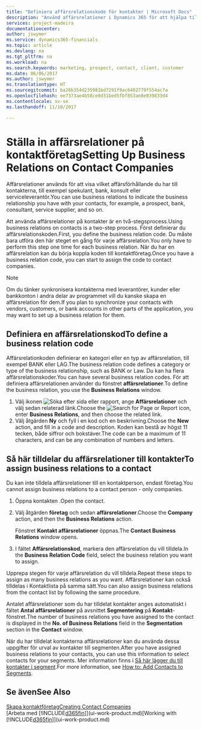 ```yaml
---
title: "Definiera affärsrelationskode för kontakter | Microsoft Docs"
description: "Använd affärsrelationer i Dynamics 365 för att hjälpa till med marknadsföring och för att visa vilket affärsförhållande du har till potentiella kunder eller kunder, till exempel en bank eller serviceleverantör."
services: project-madeira
documentationcenter: 
author: jswymer
ms.service: dynamics365-financials
ms.topic: article
ms.devlang: na
ms.tgt_pltfrm: na
ms.workload: na
ms.search.keywords: marketing, prospect, contact, client, customer
ms.date: 06/06/2017
ms.author: jswymer
ms.translationtype: HT
ms.sourcegitcommit: ba26b354d235981bd7291f9ac6402779f554ac7a
ms.openlocfilehash: ee7373ae4b58ce0d31bed5fbf853ae8e039833d4
ms.contentlocale: sv-se
ms.lasthandoff: 11/10/2017

---
```

# <a name="setting-up-business-relations-on-contact-companies"></a><span data-ttu-id="4624a-103">Ställa in affärsrelationer på kontaktföretag</span><span class="sxs-lookup"><span data-stu-id="4624a-103">Setting Up Business Relations on Contact Companies</span></span>
<span data-ttu-id="4624a-104">Affärsrelationer används för att visa vilket affärsförhållande du har till kontakterna, till exempel spekulant, bank, konsult eller serviceleverantör.</span><span class="sxs-lookup"><span data-stu-id="4624a-104">You can use business relations to indicate the business relationship you have with your contacts, for example, a prospect, bank, consultant, service supplier, and so on.</span></span>

<span data-ttu-id="4624a-105">Att använda affärsrelationer på kontakter är en två-stegsprocess.</span><span class="sxs-lookup"><span data-stu-id="4624a-105">Using business relations on contacts is a two-step process.</span></span> <span data-ttu-id="4624a-106">Först definierar du affärsrelationskoden.</span><span class="sxs-lookup"><span data-stu-id="4624a-106">First, you define the business relation code.</span></span> <span data-ttu-id="4624a-107">Du måste bara utföra den här steget en gång för varje affärsrelation.</span><span class="sxs-lookup"><span data-stu-id="4624a-107">You only have to perform this step one time for each business relation.</span></span> <span data-ttu-id="4624a-108">När du har en affärsrelation kan du börja koppla koden till kontaktföretag.</span><span class="sxs-lookup"><span data-stu-id="4624a-108">Once you have a business relation code, you can start to assign the code to contact companies.</span></span>

> [!NOTE]  
>   <span data-ttu-id="4624a-109">Om du tänker synkronisera kontakterna med leverantörer, kunder eller bankkonton i andra delar av programmet vill du kanske skapa en affärsrelation för dem.</span><span class="sxs-lookup"><span data-stu-id="4624a-109">If you plan to synchronize your contacts with vendors, customers, or bank accounts in other parts of the application, you may want to set up a business relation for them.</span></span>

## <a name="to-define-a-business-relation-code"></a><span data-ttu-id="4624a-110">Definiera en affärsrelationskod</span><span class="sxs-lookup"><span data-stu-id="4624a-110">To define a business relation code</span></span>
<span data-ttu-id="4624a-111">Affärsrelationkoden definierar en kategori eller en typ av affärsrelation, till exempel BANK eller LAG.</span><span class="sxs-lookup"><span data-stu-id="4624a-111">The business relation code defines a category or type of the business relationship, such as BANK or Law.</span></span> <span data-ttu-id="4624a-112">Du kan ha flera affärsrelationskoder.</span><span class="sxs-lookup"><span data-stu-id="4624a-112">You can have several business relation codes.</span></span> <span data-ttu-id="4624a-113">För att definiera affärsrelationen använder du fönstret **affärsrelationer**.</span><span class="sxs-lookup"><span data-stu-id="4624a-113">To define the business relation, you use the **Business Relations** window.</span></span>

1. <span data-ttu-id="4624a-114">Välj ikonen ![Söka efter sida eller rapport](media/ui-search/search_small.png "ikonen Söka efter sida eller rapport"), ange **Affärsrelationer** och välj sedan relaterad länk.</span><span class="sxs-lookup"><span data-stu-id="4624a-114">Choose the ![Search for Page or Report](media/ui-search/search_small.png "Search for Page or Report icon") icon, enter **Business Relations**, and then choose the related link.</span></span>
2. <span data-ttu-id="4624a-115">Välj åtgärden **Ny** och fyll i en kod och en beskrivning.</span><span class="sxs-lookup"><span data-stu-id="4624a-115">Choose the **New** action, and fill in a code and description.</span></span> <span data-ttu-id="4624a-116">Koden kan bestå av högst 11 tecken, både siffror och bokstäver.</span><span class="sxs-lookup"><span data-stu-id="4624a-116">The code can be a maximum of 11 characters, and can be any combination of numbers and letters.</span></span>

## <a name="AssignBusRelContact"></a> <span data-ttu-id="4624a-117">Så här tilldelar du affärsrelationer till kontakter</span><span class="sxs-lookup"><span data-stu-id="4624a-117">To assign business relations to a contact</span></span>
<span data-ttu-id="4624a-118">Du kan inte tilldela affärsrelationer till en kontaktperson, endast företag.</span><span class="sxs-lookup"><span data-stu-id="4624a-118">You cannot assign business relations to a contact person - only companies.</span></span>

1. <span data-ttu-id="4624a-119">Öppna kontakten .</span><span class="sxs-lookup"><span data-stu-id="4624a-119">Open the contact.</span></span>
2. <span data-ttu-id="4624a-120">Välj åtgärden **företag** och sedan **affärsrelationer**.</span><span class="sxs-lookup"><span data-stu-id="4624a-120">Choose the **Company** action, and then the **Business Relations** action.</span></span>

    <span data-ttu-id="4624a-121">Fönstret **Kontakt affärsrelationer** öppnas.</span><span class="sxs-lookup"><span data-stu-id="4624a-121">The **Contact Business Relations** window opens.</span></span>
3. <span data-ttu-id="4624a-122">I fältet **Affärsrelationskod**, markera den affärsrelation du vill tilldela.</span><span class="sxs-lookup"><span data-stu-id="4624a-122">In the **Business Relation Code** field, select the business relation you want to assign.</span></span>

<span data-ttu-id="4624a-123">Upprepa stegen för varje affärsrelation du vill tilldela.</span><span class="sxs-lookup"><span data-stu-id="4624a-123">Repeat these steps to assign as many business relations as you want.</span></span> <span data-ttu-id="4624a-124">Affärsrelationer kan också tilldelas i Kontaktlista på samma sätt.</span><span class="sxs-lookup"><span data-stu-id="4624a-124">You can also assign business relations from the contact list by following the same procedure.</span></span>

<span data-ttu-id="4624a-125">Antalet affärsrelationer som du har tilldelat kontakter anges automatiskt i fältet **Antal affärsrelationer** på avsnittet **Segmentering** på **Kontakt**-fönstret.</span><span class="sxs-lookup"><span data-stu-id="4624a-125">The number of business relations you have assigned to the contact is displayed in the **No. of Business Relations** field in the **Segmentation** section in the **Contact** window.</span></span>

<span data-ttu-id="4624a-126">När du har tilldelat kontakterna affärsrelationer kan du använda dessa uppgifter för urval av kontakter till segmenten.</span><span class="sxs-lookup"><span data-stu-id="4624a-126">After you have assigned business relations to your contacts, you can use this information to select contacts for your segments.</span></span> <span data-ttu-id="4624a-127">Mer information finns i [Så här lägger du till kontakter i segment](marketing-add-contact-segment.md).</span><span class="sxs-lookup"><span data-stu-id="4624a-127">For more information, see [How to: Add Contacts to Segments](marketing-add-contact-segment.md).</span></span>

## <a name="see-also"></a><span data-ttu-id="4624a-128">Se även</span><span class="sxs-lookup"><span data-stu-id="4624a-128">See Also</span></span>
[<span data-ttu-id="4624a-129">Skapa kontaktföretag</span><span class="sxs-lookup"><span data-stu-id="4624a-129">Creating Contact Companies</span></span>](marketing-create-contact-companies.md)  
<span data-ttu-id="4624a-130">[Arbeta med [!INCLUDE[d365fin](includes/d365fin_md.md)]](ui-work-product.md)</span><span class="sxs-lookup"><span data-stu-id="4624a-130">[Working with [!INCLUDE[d365fin](includes/d365fin_md.md)]](ui-work-product.md)</span></span>

